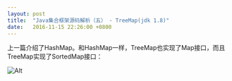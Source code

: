 ```yaml
---
layout: post
title:  "Java集合框架源码解析（五） - TreeMap(jdk 1.8)"
date:   2016-11-15 22:26:00 +0800
---
```


上一篇介绍了HashMap。和HashMap一样，TreeMap也实现了Map接口，而且TreeMap实现了SortedMap接口：

![Alt](/images/treemap(1).jpg)
